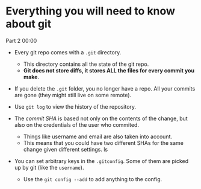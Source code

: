 # Everything you will need to know about git

Part 2 00:00

-   Every git repo comes with a `.git` directory.

    -   This directory contains all the state of the git repo.
    -   **Git does not store diffs, it stores ALL the files for every commit you make**.

-   If you delete the `.git` folder, you no longer have a repo. All your commits are gone (they might still live on some
    remote).
-   Use `git log` to view the history of the repository.

-   The _commit SHA_ is based not only on the contents of the change, but also on the credentials of the user who
    commited.

    -   Things like username and email are also taken into account.
    -   This means that you could have two different SHAs for the same change given different settings.
        ls

-   You can set arbitrary keys in the `.gitconfig`. Some of them are picked up by git (like the `username`).
    -   Use the `git config --add` to add anything to the config.
